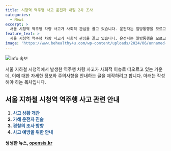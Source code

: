 ```yaml
---
title: 시청역 역주행 사고 운전자 내일 2차 조사
categories:
  - News
excerpt: >
  서울 시청역 역주행 차량 사고가 사회적 관심을 끌고 있습니다. 운전자는 일방통행을 모르고 진입하고 차량이 급발진했다고 진술했으나, 블랙박스 영상과의 불일치로 의문이 제기되고 있습니다. 경찰은 가해자의 과실 여부에 대한 조사를 진행 중이며, 내일(10일) 2차 조사가 예정되어 있습니다. 사건의 심각성을 고려해 감정 결과를 빠르게 내놓을 계획이며, 피의자는 병원에서 조사를 받을 것으로 보입니다. 사건의 소식은 계속되고 있습니다.
feature_text: >
  서울 시청역 역주행 차량 사고가 사회적 관심을 끌고 있습니다. 운전자는 일방통행을 모르고 진입하고 차량이 급발진했다고 진술했으나, 블랙박스 영상과의 불일치로 의문이 제기되고 있습니다. 경찰은 가해자의 과실 여부에 대한 조사를 진행 중이며, 내일(10일) 2차 조사가 예정되어 있습니다. 사건의 심각성을 고려해 감정 결과를 빠르게 내놓을 계획이며, 피의자는 병원에서 조사를 받을 것으로 보입니다. 사건의 소식은 계속되고 있습니다.
image: 'https://www.behealthy4u.com/wp-content/uploads/2024/06/unnamed-file.png'
---
```


<p><img src="https://www.behealthy4u.com/wp-content/uploads/2024/06/unnamed-file.png" alt="info 속보" /></p>

<p>서울 지하철 시청역에서 발생한 역주행 차량 사고가 사회적 이슈로 떠오르고 있는 가운데, 이에 대한 자세한 정보와 주의사항을 안내하는 글을 제작하려고 합니다. 아래는 작성해야 하는 목차입니다.</p>

<h2 data-ke-size="size26">서울 지하철 시청역 역주행 사고 관련 안내</h2>

<ol>
<li><b><span style="color: #1a5490;">사고 상황 개관</span><b></li>
<li><b><span style="color: #1a5490;">가해 운전자 진술</span><b></li>
<li><b><span style="color: #1a5490;">경찰의 조사 방향</span><b></li>
<li><b><span style="color: #1a5490;">사고 예방을 위한 안내</span><b></li>
</ol>
생생한 뉴스, <a href="https://opensis.kr" rel="dofollow">opensis.kr</a>



